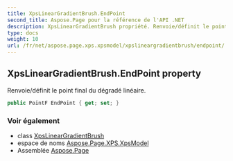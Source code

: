 ```yaml
---
title: XpsLinearGradientBrush.EndPoint
second_title: Aspose.Page pour la référence de l'API .NET
description: XpsLinearGradientBrush propriété. Renvoie/définit le point final du dégradé linéaire.
type: docs
weight: 10
url: /fr/net/aspose.page.xps.xpsmodel/xpslineargradientbrush/endpoint/
---
```

## XpsLinearGradientBrush.EndPoint property

Renvoie/définit le point final du dégradé linéaire.

```csharp
public PointF EndPoint { get; set; }
```

### Voir également

* class [XpsLinearGradientBrush](../)
* espace de noms [Aspose.Page.XPS.XpsModel](../../xpslineargradientbrush/)
* Assemblée [Aspose.Page](../../../)


